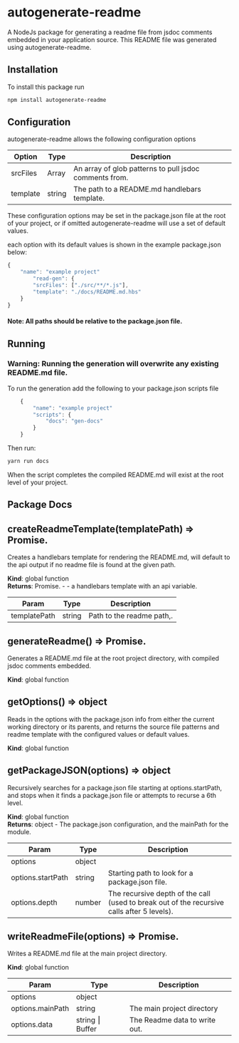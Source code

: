 # autogenerate-readme #
A NodeJs package for generating a readme file from jsdoc comments embedded in your application source.  This README file
was generated using autogenerate-readme.

## Installation ##
To install this package run
```bash
npm install autogenerate-readme
```

## Configuration ##

autogenerate-readme allows the following configuration options

| Option | Type | Description |
| --- | --- | --- |
| srcFiles | Array<string> | An array of glob patterns to pull jsdoc comments from. |
| template | string | The path to a README.md handlebars template. |

These configuration options may be set in the package.json file at the root of your project, or if omitted autogenerate-readme will use a set of default
values.

each option with its default values is shown in the example package.json below:

```javascript
{
    "name": "example project"
        "read-gen": {
        "srcFiles": ["./src/**/*.js"],
        "template": "./docs/README.md.hbs"
    }
}
```
#### Note: All paths should be relative to the package.json file. ####

## Running ##
### Warning: Running the generation will overwrite any existing README.md file. ###

To run the generation add the following to your package.json scripts file
```javascript
    {
        "name": "example project"
        "scripts": {
            "docs": "gen-docs"
        }
    }
```
Then run:

```bash
yarn run docs
```
When the script completes the compiled README.md will exist at the root level of your project.

## Package Docs ##


## createReadmeTemplate(templatePath) ⇒ Promise.<HandlebarsTemplate>
Creates a handlebars template for rendering the README.md, will default to the api output if no readme file is found
at the given path.

**Kind**: global function  
**Returns**: Promise.<HandlebarsTemplate> - - a handlebars template with an api variable.  

| Param | Type | Description |
| --- | --- | --- |
| templatePath | string | Path to the readme path,. |

## generateReadme() ⇒ Promise.<void>
Generates a README.md file at the root project directory, with compiled jsdoc comments embedded.

**Kind**: global function  
## getOptions() ⇒ object
Reads in the options with the package.json info from either the current working directory or its parents,
and returns the source file patterns and readme template with the configured values or default values.

**Kind**: global function  
## getPackageJSON(options) ⇒ object
Recursively searches for a package.json file starting at options.startPath, and stops when it finds a package.json file
or attempts to recurse a 6th level.

**Kind**: global function  
**Returns**: object - The package.json configuration, and the mainPath for the module.  

| Param | Type | Description |
| --- | --- | --- |
| options | object |  |
| options.startPath | string | Starting path to look for a package.json file. |
| options.depth | number | The recursive depth of the call (used to break out of the recursive calls after 5 levels). |

## writeReadmeFile(options) ⇒ Promise.<void>
Writes a README.md file at the main project directory.

**Kind**: global function  

| Param | Type | Description |
| --- | --- | --- |
| options | object |  |
| options.mainPath | string | The main project directory |
| options.data | string ⎮ Buffer | The Readme data to write out. |



